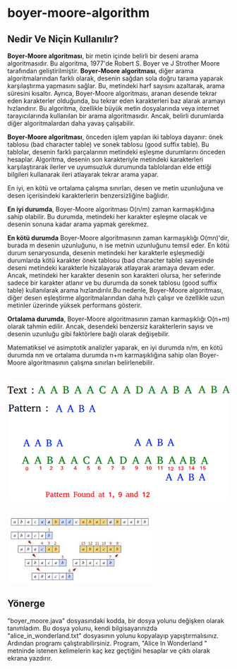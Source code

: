 # boyer-moore-algorithm
## Nedir Ve Niçin Kullanılır?
**Boyer-Moore algoritması**, bir metin içinde belirli bir deseni arama algoritmasıdır. Bu algoritma, 1977'de Robert S. Boyer ve J Strother Moore tarafından geliştirilmiştir. **Boyer-Moore algoritması**, diğer arama algoritmalarından farklı olarak, desenin sağdan sola doğru tarama yaparak karşılaştırma yapmasını sağlar. Bu, metindeki harf sayısını azaltarak, arama süresini kısaltır. Ayrıca, Boyer-Moore algoritması, aranan desende tekrar eden karakterler olduğunda, bu tekrar eden karakterleri baz alarak aramayı hızlandırır. Bu algoritma, özellikle büyük metin dosyalarında veya internet tarayıcılarında kullanılan bir arama algoritmasıdır. Ancak, belirli durumlarda diğer algoritmalardan daha yavaş çalışabilir. 

**Boyer-Moore algoritması**, önceden işlem yapılan iki tabloya dayanır: önek tablosu (bad character table) ve sonek tablosu (good suffix table). Bu tablolar, desenin farklı parçalarının metindeki eşleşme durumlarını önceden hesaplar. Algoritma, desenin son karakteriyle metindeki karakterleri karşılaştırarak ilerler ve uyumsuzluk durumunda tablolardan elde ettiği bilgileri kullanarak ileri atlayarak tekrar arama yapar. 

En iyi, en kötü ve ortalama çalışma sınırları, desen ve metin uzunluğuna ve desen içerisindeki karakterlerin benzersizliğine bağlıdır.

**En iyi durumda**, Boyer-Moore algoritması O(n/m) zaman karmaşıklığına sahip olabilir. Bu durumda, metindeki her karakter eşleşme olacak ve desenin sonuna kadar arama yapmak gerekmez.

**En kötü durumda** Boyer-Moore algoritmasının zaman karmaşıklığı O(mn)'dir, burada m desenin uzunluğunu, n ise metnin uzunluğunu temsil eder. En kötü durum senaryosunda, desenin metindeki her karakterle eşleşmediği durumlarda kötü karakter önek tablosu (bad character table) sayesinde deseni metindeki karakterle hizalayarak atlayarak aramaya devam eder. Ancak, metindeki her karakter desenin son karakteri olursa, her seferinde sadece bir karakter atlanır ve bu durumda da sonek tablosu (good suffix table) kullanılarak arama hızlandırılır.Bu nedenle, Boyer-Moore algoritması, diğer desen eşleştirme algoritmalarından daha hızlı çalışır ve özellikle uzun metinler üzerinde yüksek performans gösterir.

**Ortalama durumda**, Boyer-Moore algoritmasının zaman karmaşıklığı O(n+m) olarak tahmin edilir. Ancak, desendeki benzersiz karakterlerin sayısı ve desenin uzunluğu gibi faktörlere bağlı olarak değişebilir.

Matematiksel ve asimptotik analizler yaparak, en iyi durumda n/m, en kötü durumda nm ve ortalama durumda n+m karmaşıklığına sahip olan Boyer-Moore algoritmasının çalışma sınırları belirlenebilir. <br/><br/>

<img src="https://github.com/1210505028/boyer-moore-algorithm/blob/main/boyer-moore.png" width="auto"> <br/><br/>

<img src="https://github.com/1210505028/boyer-moore-algorithm/blob/main/boyer-moore2.jpg" width="auto">

## Yönerge
"boyer_moore.java" dosyasındaki kodda, bir dosya yolunu değişken olarak tanımladım. Bu dosya yolunu, kendi bilgisayarınızda "alice_in_wonderland.txt" dosyasının yolunu kopyalayıp yapıştırmalısınız. Ardından programı çalıştırabilirsiniz. Program, "Alice In Wonderland " metninde istenen kelimelerin kaç kez geçtiğini hesaplar ve çıktı olarak ekrana yazdırır.

